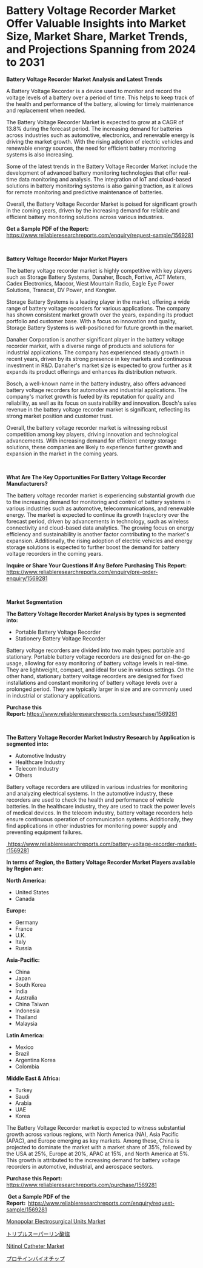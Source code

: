 <p><h1>Battery Voltage Recorder Market Offer Valuable Insights into Market Size, Market Share, Market Trends, and Projections Spanning from 2024 to 2031</h1></p><p><strong>Battery Voltage Recorder Market Analysis and Latest Trends</strong></p>
<p><p>A Battery Voltage Recorder is a device used to monitor and record the voltage levels of a battery over a period of time. This helps to keep track of the health and performance of the battery, allowing for timely maintenance and replacement when needed.</p><p>The Battery Voltage Recorder Market is expected to grow at a CAGR of 13.8% during the forecast period. The increasing demand for batteries across industries such as automotive, electronics, and renewable energy is driving the market growth. With the rising adoption of electric vehicles and renewable energy sources, the need for efficient battery monitoring systems is also increasing.</p><p>Some of the latest trends in the Battery Voltage Recorder Market include the development of advanced battery monitoring technologies that offer real-time data monitoring and analysis. The integration of IoT and cloud-based solutions in battery monitoring systems is also gaining traction, as it allows for remote monitoring and predictive maintenance of batteries.</p><p>Overall, the Battery Voltage Recorder Market is poised for significant growth in the coming years, driven by the increasing demand for reliable and efficient battery monitoring solutions across various industries.</p></p>
<p><strong>Get a Sample PDF of the Report:&nbsp;</strong> <a href="https://www.reliableresearchreports.com/enquiry/request-sample/1569281">https://www.reliableresearchreports.com/enquiry/request-sample/1569281</a></p>
<p>&nbsp;</p>
<p><strong>Battery Voltage Recorder Major Market Players</strong></p>
<p><p>The battery voltage recorder market is highly competitive with key players such as Storage Battery Systems, Danaher, Bosch, Fortive, ACT Meters, Cadex Electronics, Maccor, West Mountain Radio, Eagle Eye Power Solutions, Transcat, DV Power, and Kongter. </p><p>Storage Battery Systems is a leading player in the market, offering a wide range of battery voltage recorders for various applications. The company has shown consistent market growth over the years, expanding its product portfolio and customer base. With a focus on innovation and quality, Storage Battery Systems is well-positioned for future growth in the market.</p><p>Danaher Corporation is another significant player in the battery voltage recorder market, with a diverse range of products and solutions for industrial applications. The company has experienced steady growth in recent years, driven by its strong presence in key markets and continuous investment in R&D. Danaher's market size is expected to grow further as it expands its product offerings and enhances its distribution network.</p><p>Bosch, a well-known name in the battery industry, also offers advanced battery voltage recorders for automotive and industrial applications. The company's market growth is fueled by its reputation for quality and reliability, as well as its focus on sustainability and innovation. Bosch's sales revenue in the battery voltage recorder market is significant, reflecting its strong market position and customer trust.</p><p>Overall, the battery voltage recorder market is witnessing robust competition among key players, driving innovation and technological advancements. With increasing demand for efficient energy storage solutions, these companies are likely to experience further growth and expansion in the market in the coming years.</p></p>
<p>&nbsp;</p>
<p><strong>What Are The Key Opportunities For Battery Voltage Recorder Manufacturers?</strong></p>
<p><p>The battery voltage recorder market is experiencing substantial growth due to the increasing demand for monitoring and control of battery systems in various industries such as automotive, telecommunications, and renewable energy. The market is expected to continue its growth trajectory over the forecast period, driven by advancements in technology, such as wireless connectivity and cloud-based data analytics. The growing focus on energy efficiency and sustainability is another factor contributing to the market's expansion. Additionally, the rising adoption of electric vehicles and energy storage solutions is expected to further boost the demand for battery voltage recorders in the coming years.</p></p>
<p><strong>Inquire or Share Your Questions If Any Before Purchasing This Report:</strong> <a href="https://www.reliableresearchreports.com/enquiry/pre-order-enquiry/1569281">https://www.reliableresearchreports.com/enquiry/pre-order-enquiry/1569281</a></p>
<p>&nbsp;</p>
<p><strong>Market Segmentation</strong></p>
<p><strong>The Battery Voltage Recorder Market Analysis by types is segmented into:</strong></p>
<p><ul><li>Portable Battery Voltage Recorder</li><li>Stationery Battery Voltage Recorder</li></ul></p>
<p><p>Battery voltage recorders are divided into two main types: portable and stationary. Portable battery voltage recorders are designed for on-the-go usage, allowing for easy monitoring of battery voltage levels in real-time. They are lightweight, compact, and ideal for use in various settings. On the other hand, stationary battery voltage recorders are designed for fixed installations and constant monitoring of battery voltage levels over a prolonged period. They are typically larger in size and are commonly used in industrial or stationary applications.</p></p>
<p><strong>Purchase this Report:&nbsp;</strong><a href="https://www.reliableresearchreports.com/purchase/1569281">https://www.reliableresearchreports.com/purchase/1569281</a></p>
<p>&nbsp;</p>
<p><strong>The Battery Voltage Recorder Market Industry Research by Application is segmented into:</strong></p>
<p><ul><li>Automotive Industry</li><li>Healthcare Industry</li><li>Telecom Industry</li><li>Others</li></ul></p>
<p><p>Battery voltage recorders are utilized in various industries for monitoring and analyzing electrical systems. In the automotive industry, these recorders are used to check the health and performance of vehicle batteries. In the healthcare industry, they are used to track the power levels of medical devices. In the telecom industry, battery voltage recorders help ensure continuous operation of communication systems. Additionally, they find applications in other industries for monitoring power supply and preventing equipment failures.</p></p>
<p><a href="https://www.reliableresearchreports.com/battery-voltage-recorder-market-r1569281">&nbsp;https://www.reliableresearchreports.com/battery-voltage-recorder-market-r1569281</a></p>
<p><strong>In terms of Region, the Battery Voltage Recorder Market Players available by Region are:</strong></p>
<p>
    <p> <strong> North America: </strong>
        <ul>
            <li>United States</li>
            <li>Canada</li>
        </ul>
        </p> 
    <p> <strong> Europe: </strong>
        <ul>
            <li>Germany</li>
            <li>France</li>
            <li>U.K.</li>
            <li>Italy</li>
            <li>Russia</li>
        </ul>
        </p> 
    <p> <strong> Asia-Pacific: </strong>
        <ul>
            <li>China</li>
            <li>Japan</li>
            <li>South Korea</li>
            <li>India</li>
            <li>Australia</li>
            <li>China Taiwan</li>
            <li>Indonesia</li>
            <li>Thailand</li>
            <li>Malaysia</li>
        </ul>
        </p> 
    <p> <strong> Latin America: </strong>
        <ul>
            <li>Mexico</li>
            <li>Brazil</li>
            <li>Argentina Korea</li>
            <li>Colombia</li>
        </ul>
        </p> 
    <p> <strong> Middle East & Africa: </strong>
        <ul>
            <li>Turkey</li>
            <li>Saudi</li>
            <li>Arabia</li>
            <li>UAE</li>
            <li>Korea</li>
        </ul>
    </p>
    </p>
<p><p>The Battery Voltage Recorder market is expected to witness substantial growth across various regions, with North America (NA), Asia Pacific (APAC), and Europe emerging as key markets. Among these, China is projected to dominate the market with a market share of 35%, followed by the USA at 25%, Europe at 20%, APAC at 15%, and North America at 5%. This growth is attributed to the increasing demand for battery voltage recorders in automotive, industrial, and aerospace sectors.</p></p>
<p><strong>Purchase this Report: </strong><a href="https://www.reliableresearchreports.com/purchase/1569281">https://www.reliableresearchreports.com/purchase/1569281</a></p>
<p>&nbsp;<strong>Get a Sample PDF of the Report:&nbsp;&nbsp;</strong><a href="https://www.reliableresearchreports.com/enquiry/request-sample/1569281">https://www.reliableresearchreports.com/enquiry/request-sample/1569281</a></p>
<p><strong></strong></p>
<p><p><a href="https://www.linkedin.com/pulse/monopolar-electrosurgical-units-market-analysis-its-cagr-oky7e?trackingId=iXadiAH%2B0H63fVfRAp8xcA%3D%3D">Monopolar Electrosurgical Units Market</a></p><p><a href="https://github.com/ihabdkwlxs948/Market-Research-Report-List-1/blob/main/314492830015.md">トリプルスーパーリン酸塩</a></p><p><a href="https://www.linkedin.com/pulse/nitinol-catheter-market-competitive-analysis-trends-forecast-nrvbe?trackingId=bwFPgjiNkECwQL5DYP5a4w%3D%3D">Nitinol Catheter Market</a></p><p><a href="https://github.com/dadanedu33/Market-Research-Report-List-1/blob/main/943071930016.md">プロテインバイオチップ</a></p></p>